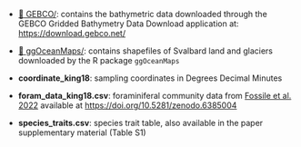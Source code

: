 - [:file_folder:
  GEBCO/](https://github.com/mattiaghilardi/ForamsProxyGlacierRetreat/tree/master/data/GEBCO): contains the bathymetric data downloaded through the GEBCO Gridded Bathymetry Data Download application at: <https://download.gebco.net/>

- [:file_folder:
  ggOceanMaps/](https://github.com/mattiaghilardi/ForamsProxyGlacierRetreat/tree/master/data/ggOceanMaps): contains shapefiles of Svalbard land and glaciers downloaded by the R package `ggOceanMaps`

- **coordinate_king18**: sampling coordinates in Degrees Decimal Minutes

- **foram_data_king18.csv**: foraminiferal community data from [Fossile et al. 2022](https://doi.org/10.1016/j.marmicro.2022.102117) available at <https://doi.org/10.5281/zenodo.6385004>

- **species_traits.csv**: species trait table, also available in the paper supplementary material (Table S1)